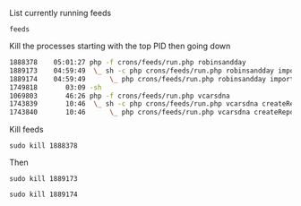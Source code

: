 List currently running feeds

`feeds`

Kill the processes starting with the top PID then going down

```bash
1888378    05:01:27 php -f crons/feeds/run.php robinsandday
1889173    04:59:49  \_ sh -c php crons/feeds/run.php robinsandday importStock 231366
1889174    04:59:49      \_ php crons/feeds/run.php robinsandday importStock 231366
1749818       03:09 -sh
1069803       46:26 php -f crons/feeds/run.php vcarsdna
1743839       10:46  \_ sh -c php crons/feeds/run.php vcarsdna createReports 231392
1743840       10:46      \_ php crons/feeds/run.php vcarsdna createReports 231392
```

Kill feeds

`sudo kill 1888378`

Then

`sudo kill 1889173`

`sudo kill 1889174`
